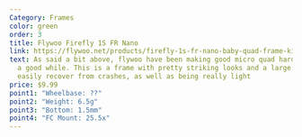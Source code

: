 ```yaml
---
Category: Frames
color: green
order: 3
title: Flywoo Firefly 1S FR Nano
link: https://flywoo.net/products/firefly-1s-fr-nano-baby-quad-frame-kit-40mm?_pos=1&_sid=989d0c7b6&_ss=r&variant=42357704655088
text: As said a bit above, flywoo have been making good micro quad hardware for
  a good while. This is a frame with pretty striking looks and a large fin to
  easily recover from crashes, as well as being really light
price: $9.99
point1: "Wheelbase: ??"
point2: "Weight: 6.5g"
point3: "Bottom: 1.5mm"
point4: "FC Mount: 25.5x"
---
```

